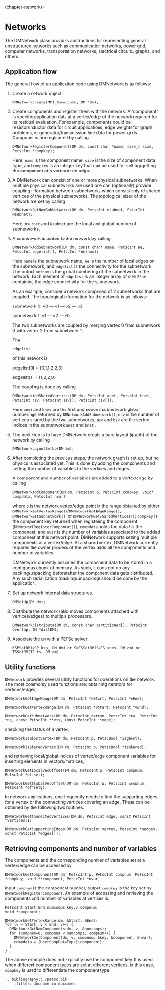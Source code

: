 (chapter-network)=

# Networks

The DMNetwork class provides
abstractions for representing general unstructured networks such as
communication networks, power grid, computer networks, transportation
networks, electrical circuits, graphs, and others.

## Application flow

The general flow of an application code using DMNetwork is as
follows:

1. Create a network object.

   ```
   DMNetworkCreate(MPI_Comm comm, DM *dm);
   ```

2. Create components and register them with the network. A “component”
   is specific application data at a vertex/edge of the network required
   for its residual evaluation. For example, components could be
   resistor/inductor data for circuit applications, edge weights for
   graph problems, or generator/transmission line data for power grids.
   Components are registered by calling

   ```
   DMNetworkRegisterComponent(DM dm, const char *name, size_t size, PetscInt *compkey);
   ```

   Here, `name` is the component name, `size` is the size of
   component data type, and `compkey` is an integer key that can be
   used for setting/getting the component at a vertex or an edge.

3. A DMNetwork can consist of one or more physical subnetworks. When
   multiple physical subnetworks are used one can (optionally) provide
   coupling information between subnetworks which consist only of shared vertices of the physical subnetworks. The
   topological sizes of the network are set by calling

   ```
   DMNetworkSetNumSubNetworks(DM dm, PetscInt nsubnet, PetscInt Nsubnet);
   ```

   Here, `nsubnet` and `Nsubnet` are the local and global number of subnetworks.

4. A subnetwork is added to the network by calling

   ```
   DMNetworkAddSubnetwork(DM dm, const char* name, PetscInt ne, PetscInt edgelist[], PetscInt *netnum);
   ```

   Here `name` is the subnetwork name, `ne` is the number of local edges on the subnetwork, and `edgelist` is the connectivity for the subnetwork.
   The output `netnum` is the global numbering of the subnetwork in the network.
   Each element of `edgelist` is an integer array of size `2*ne`
   containing the edge connectivity for the subnetwork.

   As an example, consider a network comprised of 2 subnetworks that
   are coupled. The topological information for the network is as
   follows:

   subnetwork 0: v0 — v1 — v2 — v3

   subnetwork 1: v1 — v2 — v0

   The two subnetworks are coupled by merging vertex 0 from subnetwork 0 with vertex 2 from subnetwork 1.

   The 

   `edgelist`

    of this network is

   edgelist\[0\] = {0,1,1,2,2,3}

   edgelist\[1\] = {1,2,2,0}

   The coupling is done by calling

   ```
   DMNetworkAddSharedVertices(DM dm, PetscInt anet, PetscInt bnet, PetscInt nsv, PetscInt asv[], PetscInt bsv[]);
   ```

   Here `anet` and `bnet` are the first and second subnetwork global numberings returned by `DMNetworkAddSubnetwork()`,
   `nsv` is the number of vertices shared by the two subnetworks, `asv` and `bsv` are the vertex indices in the subnetwork `anet` and `bnet` .

5. The next step is to have DMNetwork create a bare layout (graph) of
   the network by calling

   ```
   DMNetworkLayoutSetUp(DM dm);
   ```

6. After completing the previous steps, the network graph is set up, but
   no physics is associated yet. This is done by adding the components
   and setting the number of variables to the vertices and edges.

   A component and number of variables are added to a vertex/edge by calling

   ```
   DMNetworkAddComponent(DM dm, PetscInt p, PetscInt compkey, void* compdata, PetscInt nvar)
   ```

   where `p` is the network vertex/edge point in the range obtained by
   either `DMNetworkGetVertexRange()`/`DMNetworkGetEdgeRange()`, `DMNetworkGetSubnetwork()`, or `DMNetworkGetSharedVertices()`;
   `compkey` is the component key returned when registering the component
   (`DMNetworkRegisterComponent()`); `compdata` holds the data for the
   component; and `nvar` is the number of variables associated to the added component at this network point. DMNetwork supports setting multiple components
   at a vertex/edge. At a shared vertex, DMNetwork currently requires the owner process of the vertex adds all the components and number of variables.

   DMNetwork currently assumes the component data to be stored in a
   contiguous chunk of memory. As such, it does not do any
   packing/unpacking before/after the component data gets distributed.
   Any such serialization (packing/unpacking) should be done by the
   application.

7. Set up network internal data structures.

   ```
   DMSetUp(DM dm);
   ```

8. Distribute the network (also moves components attached with
   vertices/edges) to multiple processors.

   ```
   DMNetworkDistribute(DM dm, const char partitioner[], PetscInt overlap, DM *distDM);
   ```

9. Associate the `DM` with a PETSc solver:

   ```
   KSPSetDM(KSP ksp, DM dm) or SNESSetDM(SNES snes, DM dm) or TSSetDM(TS ts, DM dm).
   ```

## Utility functions

`DMNetwork` provides several utility functions for operations on the
network. The most commonly used functions are: obtaining iterators for
vertices/edges,

```
DMNetworkGetEdgeRange(DM dm, PetscInt *eStart, PetscInt *eEnd);
```

```
DMNetworkGetVertexRange(DM dm, PetscInt *vStart, PetscInt *vEnd);
```

```
DMNetworkGetSubnetwork(DM dm, PetscInt netnum, PetscInt *nv, PetscInt *ne, const PetscInt **vtx, const PetscInt **edge);
```

checking the status of a vertex,

```
DMNetworkIsGhostVertex(DM dm, PetscInt p, PetscBool *isghost);
```

```
DMNetworkIsSharedVertex(DM dm, PetscInt p, PetscBool *isshared);
```

and retrieving local/global indices of vertex/edge component variables for
inserting elements in vectors/matrices,

```
DMNetworkGetLocalVecOffset(DM dm, PetscInt p, PetscInt compnum, PetscInt *offset);
```

```
DMNetworkGetGlobalVecOffset(DM dm, PetscInt p, PetscInt compnum, PetscInt *offsetg).
```

In network applications, one frequently needs to find the supporting
edges for a vertex or the connecting vertices covering an edge. These
can be obtained by the following two routines.

```
DMNetworkGetConnectedVertices(DM dm, PetscInt edge, const PetscInt *vertices[]);
```

```
DMNetworkGetSupportingEdges(DM dm, PetscInt vertex, PetscInt *nedges, const PetscInt *edges[]).
```

## Retrieving components and number of variables

The components and the corresponding number of variables set at a vertex/edge can be accessed by

```
DMNetworkGetComponent(DM dm, PetscInt p, PetscInt compnum, PetscInt *compkey, void **component, PetscInt *nvar)
```

input `compnum` is the component number, output `compkey` is the key set by `DMNetworkRegisterComponent`. An example
of accessing and retrieving the components and number of variables at vertices is:

```
PetscInt Start,End,numcomps,key,v,compnum;
void *component;

DMNetworkGetVertexRange(dm, &Start, &End);
for (v = Start; v < End; v++) {
  DMNetworkGetNumComponents(dm, v, &numcomps);
  for (compnum=0; compnum < numcomps; compnum++) {
    DMNetworkGetComponent(dm, v, compnum, &key, &component, &nvar);
    compdata = (UserCompDataType)(component);
  }
}
```

The above example does not explicitly use the component key. It is
used when different component types are set at different vertices. In
this case, `compkey` is used to differentiate the component type.

```{eval-rst}
.. bibliography:: /petsc.bib
    :filter: docname in docnames

```
